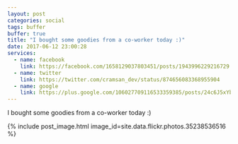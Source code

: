 ```yaml
---
layout: post
categories: social
tags: buffer
buffer: true
title: "I bought some goodies from a co-worker today :)"
date: 2017-06-12 23:00:28
services: 
  - name: facebook
    link: https://facebook.com/1658129037803451/posts/1943996229216729
  - name: twitter
    link: https://twitter.com/cramsan_dev/status/874656083368955904
  - name: google
    link: https://plus.google.com/106027709116533359385/posts/24c6J5xYbfN
---
```


I bought some goodies from a co-worker today :)

{% include post_image.html image_id=site.data.flickr.photos.35238536516 %}
